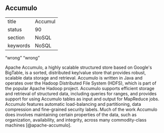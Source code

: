 ## Accumulo


|          |          |
| -------- | -------- |
| title    | Accumul  | 
| status   | 90       |
| section  | NoSQL    |
| keywords | NoSQL    |


“wrong”
“wrong”

Apache Accumulo, a highly scalable structured store based on Google's
BigTable, is a sorted, distributed key/value store that provides
robust, scalable data storage and retrieval. Accumulo is written in
Java and operates over the Hadoop Distributed File System (HDFS),
which is part of the popular Apache Hadoop project. Accumulo supports
efficient storage and retrieval of structured data, including queries
for ranges, and provides support for using Accumulo tables as input
and output for MapReduce jobs.  Accumulo features automatic
load-balancing and partitioning, data compression and fine-grained
security labels. Much of the work Accumulo does involves maintaining
certain properties of the data, such as organization, availability,
and integrity, across many commodity-class
machines [@apache-accumulo].

